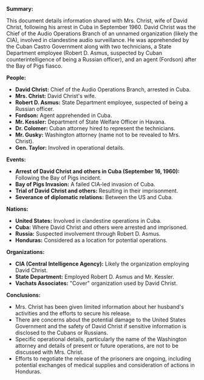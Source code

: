 **Summary:**

This document details information shared with Mrs. Christ, wife of David Christ, following his arrest in Cuba in September 1960. David Christ was the Chief of the Audio Operations Branch of an unnamed organization (likely the CIA), involved in clandestine audio surveillance. He was apprehended by the Cuban Castro Government along with two technicians, a State Department employee (Robert D. Asmus, suspected by Cuban counterintelligence of being a Russian officer), and an agent (Fordson) after the Bay of Pigs fiasco.

**People:**

*   **David Christ:** Chief of the Audio Operations Branch, arrested in Cuba.
*   **Mrs. Christ:** David Christ's wife.
*   **Robert D. Asmus:** State Department employee, suspected of being a Russian officer.
*   **Fordson:** Agent apprehended in Cuba.
*   **Mr. Kessler:** Department of State Welfare Officer in Havana.
*   **Dr. Colomer:** Cuban attorney hired to represent the technicians.
*   **Mr. Gusky:** Washington attorney (name not to be revealed to Mrs. Christ).
*   **Gen. Taylor:** Involved in operational details.

**Events:**

*   **Arrest of David Christ and others in Cuba (September 16, 1960):** Following the Bay of Pigs incident.
*   **Bay of Pigs Invasion:** A failed CIA-led invasion of Cuba.
*   **Trial of David Christ and others:** Resulting in their imprisonment.
*   **Severance of diplomatic relations:** Between the US and Cuba.

**Nations:**

*   **United States:** Involved in clandestine operations in Cuba.
*   **Cuba:** Where David Christ and others were arrested and imprisoned.
*   **Russia:** Suspected involvement through Robert D. Asmus.
*   **Honduras:** Considered as a location for potential operations.

**Organizations:**

*   **CIA (Central Intelligence Agency):** Likely the organization employing David Christ.
*   **State Department:** Employed Robert D. Asmus and Mr. Kessler.
*   **Vachats Associates:** "Cover" organization used by David Christ.

**Conclusions:**

*   Mrs. Christ has been given limited information about her husband's activities and the efforts to secure his release.
*   There are concerns about the potential damage to the United States Government and the safety of David Christ if sensitive information is disclosed to the Cubans or Russians.
*   Specific operational details, particularly the name of the Washington attorney and details of present or future operations, are not to be discussed with Mrs. Christ.
*   Efforts to negotiate the release of the prisoners are ongoing, including potential exchanges of medical supplies and consideration of actions in Honduras.
